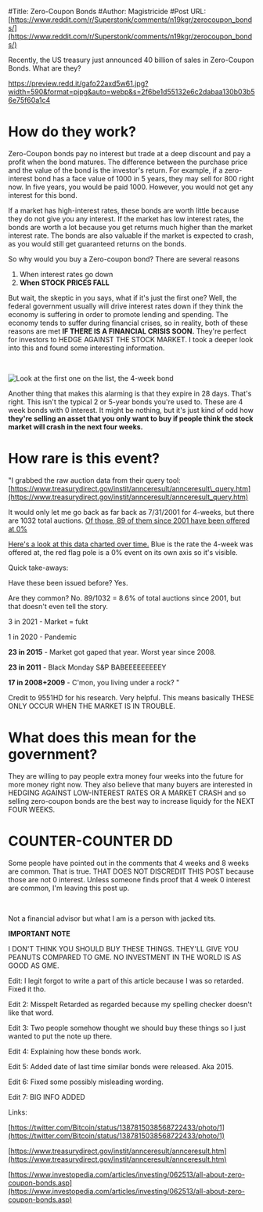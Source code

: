 #Title: Zero-Coupon Bonds
#Author: Magistricide
#Post URL: [https://www.reddit.com/r/Superstonk/comments/n19kgr/zerocoupon_bonds/](https://www.reddit.com/r/Superstonk/comments/n19kgr/zerocoupon_bonds/)


Recently, the US treasury just announced 40 billion of sales in Zero-Coupon Bonds. What are they?

https://preview.redd.it/gafo22axd5w61.jpg?width=590&format=pjpg&auto=webp&s=2f6be1d55132e6c2dabaa130b03b56e75f60a1c4

# How do they work?

Zero-Coupon bonds pay no interest but trade at a deep discount and pay a profit when the bond matures. The difference between the purchase price and the value of the bond is the investor's return. For example, if a zero-interest bond has a face value of 1000 in 5 years, they may sell for 800 right now. In five years, you would be paid 1000. However, you would not get any interest for this bond.

If a market has high-interest rates, these bonds are worth little because they do not give you any interest. If the market has low interest rates, the bonds are worth a lot because you get returns much higher than the market interest rate. The bonds are also valuable if the market is expected to crash, as you would still get guaranteed returns on the bonds.

So why would you buy a Zero-coupon bond? There are several reasons

1. When interest rates go down
2. **When STOCK PRICES FALL**

But wait, the skeptic in you says, what if it's just the first one? Well, the federal government usually will drive interest rates down if they think the economy is suffering in order to promote lending and spending. The economy tends to suffer during financial crises, so in reality, both of these reasons are met **IF THERE IS A FINANCIAL CRISIS SOON.** They're perfect for investors to HEDGE AGAINST THE STOCK MARKET. I took a deeper look into this and found some interesting information.

&#x200B;

![Look at the first one on the list, the 4-week bond](https://preview.redd.it/9zdq6nm4e5w61.jpg?width=770&format=pjpg&auto=webp&s=3cc63b8aed57f43f8b7891446fb79a6debdc742d)

Another thing that makes this alarming is that they expire in 28 days. That's right. This isn't the typical 2 or 5-year bonds you're used to. These are 4 week bonds with 0 interest. It might be nothing, but it's just kind of odd how **they're selling an asset that you only want to buy if people think the stock market will crash in the next four weeks.**

# How rare is this event?

 

"I grabbed the raw auction data from their query tool: [https://www.treasurydirect.gov/instit/annceresult/annceresult\_query.htm](https://www.treasurydirect.gov/instit/annceresult/annceresult_query.htm)

It would only let me go back as far back as 7/31/2001 for 4-weeks, but there are 1032 total auctions. [Of those, 89 of them since 2001 have been offered at 0%](https://ibb.co/W6C6rnQ)

[Here's a look at this data charted over time.](https://ibb.co/CM3fz7C) Blue is the rate the 4-week was offered at, the red flag pole is a 0% event on its own axis so it's visible.

Quick take-aways:

Have these been issued before? Yes.

Are they common? No. 89/1032 = 8.6% of total auctions since 2001, but that doesn't even tell the story.

3 in 2021 - Market = fukt

1 in 2020 - Pandemic

**23 in 2015** \- Market got gaped that year. Worst year since 2008.

**23 in 2011** \- Black Monday S&P BABEEEEEEEEEY

**17 in 2008+2009** \- C'mon, you living under a rock? "

Credit to 9551HD for his research. Very helpful. This means basically THESE ONLY OCCUR WHEN THE MARKET IS IN TROUBLE.

# What does this mean for the government?

They are willing to pay people extra money four weeks into the future for more money right now. They also believe that many buyers are interested in HEDGING AGAINST LOW-INTEREST RATES OR A MARKET CRASH and so selling zero-coupon bonds are the best way to increase liquidy for the NEXT FOUR WEEKS.

# COUNTER-COUNTER DD

Some people have pointed out in the comments that 4 weeks and 8 weeks are common. That is true. THAT DOES NOT DISCREDIT THIS POST because those are not 0 interest. Unless someone finds proof that 4 week 0 interest are common, I'm leaving this post up.

&#x200B;

Not a financial advisor but what I am is a person with jacked tits.

**IMPORTANT NOTE**

I DON'T THINK YOU SHOULD BUY THESE THINGS. THEY'LL GIVE YOU PEANUTS COMPARED TO GME. NO INVESTMENT IN THE WORLD IS AS GOOD AS GME.

Edit: I legit forgot to write a part of this article because I was so retarded. Fixed it tho.

Edit 2: Misspelt Retarded as regarded because my spelling checker doesn't like that word.

Edit 3: Two people somehow thought we should buy these things so I just wanted to put the note up there.

Edit 4: Explaining how these bonds work.

Edit 5: Added date of last time similar bonds were released. Aka 2015.

Edit 6: Fixed some possibly misleading wording.

Edit 7: BIG INFO ADDED

Links:

[https://twitter.com/Bitcoin/status/1387815038568722433/photo/1](https://twitter.com/Bitcoin/status/1387815038568722433/photo/1)

[https://www.treasurydirect.gov/instit/annceresult/annceresult.htm](https://www.treasurydirect.gov/instit/annceresult/annceresult.htm)

[https://www.investopedia.com/articles/investing/062513/all-about-zero-coupon-bonds.asp](https://www.investopedia.com/articles/investing/062513/all-about-zero-coupon-bonds.asp)
